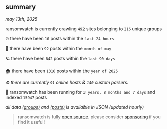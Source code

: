 
## summary
_may 13th, 2025_

ransomwatch is currently crawling `492` sites belonging to `216` unique groups

⏲ there have been `10` posts within the `last 24 hours`

🦈 there have been `92` posts within the `month of may`

🪐 there have been `842` posts within the `last 90 days`

🏚 there have been `1316` posts within the `year of 2025`

_⚙️ there are currently `91` online hosts & `140` custom parsers._

🦕 ransomwatch has been running for `3 years, 8 months and 7 days` and indexed `15947` posts

_all data  [(groups)](http://ransomwhat.telemetry.ltd/groups) and [(posts)](http://ransomwhat.telemetry.ltd/posts) is available in JSON (updated hourly)_

> ransomwatch is fully [open source](https://github.com/joshhighet/ransomwatch#ransomwatch--). please consider [sponsoring](https://github.com/sponsors/joshhighet) if you find it useful!
